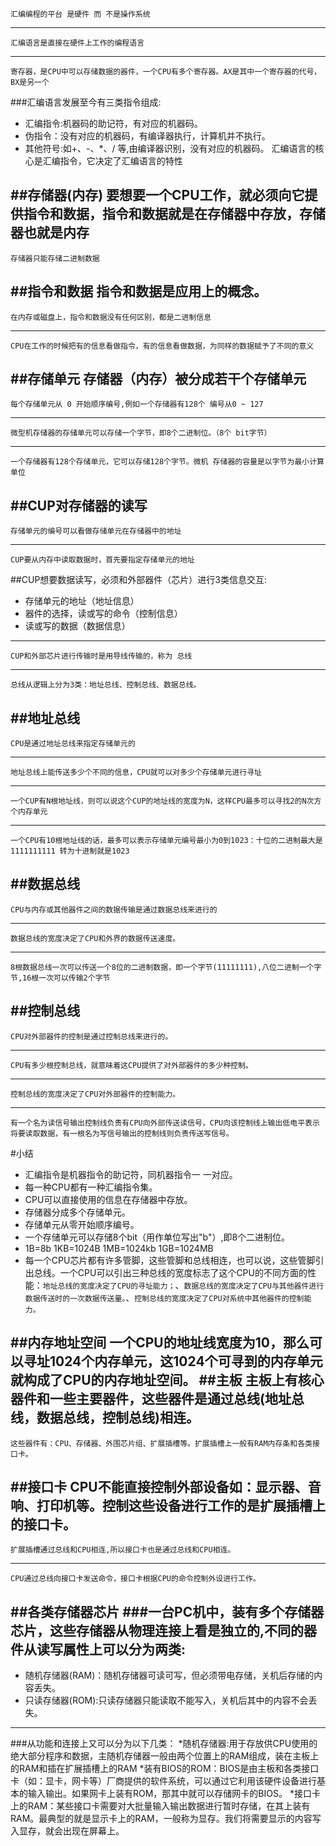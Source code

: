     汇编编程的平台 是硬件 而 不是操作系统

------

    汇编语言是直接在硬件上工作的编程语言
    
------
    寄存器，是CPU中可以存储数据的器件，一个CPU有多个寄存器。AX是其中一个寄存器的代号，BX是另一个
    
###汇编语言发展至今有三类指令组成:
* 汇编指令:机器码的助记符，有对应的机器码。
* 伪指令：没有对应的机器码，有编译器执行，计算机并不执行。
* 其他符号:如+、-、*、/ 等,由编译器识别，没有对应的机器码。
    汇编语言的核心是汇编指令，它决定了汇编语言的特性

##存储器(内存)
    要想要一个CPU工作，就必须向它提供指令和数据，指令和数据就是在存储器中存放，存储器也就是内存
------
    存储器只能存储二进制数据
    
##指令和数据
    指令和数据是应用上的概念。
------
    在内存或磁盘上，指令和数据没有任何区别，都是二进制信息
------
    CPU在工作的时候把有的信息看做指令，有的信息看做数据，为同样的数据赋予了不同的意义
##存储单元
    存储器（内存）被分成若干个存储单元
-----
    每个存储单元从 0 开始顺序编号,例如一个存储器有128个 编号从0 ~ 127
-----
    微型机存储器的存储单元可以存储一个字节，即8个二进制位。（8个 bit字节）
-----
    一个存储器有128个存储单元，它可以存储128个字节。微机 存储器的容量是以字节为最小计算单位
##CUP对存储器的读写
------
    存储单元的编号可以看做存储单元在存储器中的地址
------
    CUP要从内存中读取数据时，首先要指定存储单元的地址
##CUP想要数据读写，必须和外部器件（芯片）进行3类信息交互:
* 存储单元的地址（地址信息）
* 器件的选择，读或写的命令（控制信息）
* 读或写的数据（数据信息）

------
    CUP和外部芯片进行传输时是用导线传输的，称为 总线
------
    总线从逻辑上分为3类：地址总线、控制总线、数据总线。
##地址总线
------
    CPU是通过地址总线来指定存储单元的
------
    地址总线上能传送多少个不同的信息，CPU就可以对多少个存储单元进行寻址
------
    一个CUP有N根地址线，则可以说这个CUP的地址线的宽度为N，这样CPU最多可以寻找2的N次方个内存单元
------
    一个CPU有10根地址线的话，最多可以表示存储单元编号最小为0到1023：十位的二进制最大是 1111111111 转为十进制就是1023
##数据总线
------
    CPU与内存或其他器件之间的数据传输是通过数据总线来进行的
------
    数据总线的宽度决定了CPU和外界的数据传送速度。
------
    8根数据总线一次可以传送一个8位的二进制数据，即一个字节(11111111),八位二进制一个字节,16根一次可以传输2个字节
##控制总线
------
    CPU对外部器件的控制是通过控制总线来进行的。
------
    CPU有多少根控制总线，就意味着这CPU提供了对外部器件的多少种控制。
------
    控制总线的宽度决定了CPU对外部器件的控制能力。
------
    有一个名为读信号输出控制线负责有CPU向外部传送读信号，CPU向该控制线上输出低电平表示将要读取数据，有一根名为写信号输出的控制线则负责传送写信号。
#小结
* 汇编指令是机器指令的助记符，同机器指令一 一对应。
* 每一种CPU都有一种汇编指令集。
* CPU可以直接使用的信息在存储器中存放。
* 存储器分成多个存储单元。
* 存储单元从零开始顺序编号。
* 一个存储单元可以存储8个bit（用作单位写出"b"）,即8个二进制位。
* 1B=8b 1KB=1024B 1MB=1024kb 1GB=1024MB
* 每一个CPU芯片都有许多管脚，这些管脚和总线相连，也可以说，这些管脚引出总线。一个CPU可以引出三种总线的宽度标志了这个CPU的不同方面的性能：`地址总线的宽度决定了CPU的寻址能力；`、`数据总线的宽度决定了CPU与其他器件进行数据传送时的一次数据传送量。`、`控制总线的宽度决定了CPU对系统中其他器件的控制能力。`

##内存地址空间
    一个CPU的地址线宽度为10，那么可以寻址1024个内存单元，这1024个可寻到的内存单元就构成了CPU的内存地址空间。
##主板
    主板上有核心器件和一些主要器件，这些器件是通过总线(地址总线，数据总线，控制总线)相连。
------
    这些器件有：CPU、存储器、外围芯片组、扩展插槽等。扩展插槽上一般有RAM内存条和各类接口卡。
##接口卡
    CPU不能直接控制外部设备如：显示器、音响、打印机等。控制这些设备进行工作的是扩展插槽上的接口卡。
------
    扩展插槽通过总线和CPU相连,所以接口卡也是通过总线和CPU相连。
------
    CPU通过总线向接口卡发送命令，接口卡根据CPU的命令控制外设进行工作。
##各类存储器芯片
###一台PC机中，装有多个存储器芯片，这些存储器从物理连接上看是独立的,不同的器件从读写属性上可以分为两类:
------
* 随机存储器(RAM)：随机存储器可读可写，但必须带电存储，关机后存储的内容丢失。
* 只读存储器(ROM):只读存储器只能读取不能写入，关机后其中的内容不会丢失。
------
###从功能和连接上又可以分为以下几类：
*随机存储器:用于存放供CPU使用的绝大部分程序和数据，主随机存储器一般由两个位置上的RAM组成，装在主板上的RAM和插在扩展插槽上的RAM
*装有BIOS的ROM：BIOS是由主板和各类接口卡（如：显卡，网卡等）厂商提供的软件系统，可以通过它利用该硬件设备进行基本的输入输出。如果网卡上装有ROM，那其中就可以存储网卡的BIOS。
*接口卡上的RAM：某些接口卡需要对大批量输入输出数据进行暂时存储，在其上装有RAM。最典型的就是显示卡上的RAM，一般称为显存。我们将需要显示的内容写入显存，就会出现在屏幕上。
